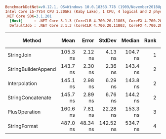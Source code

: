 ``` ini

BenchmarkDotNet=v0.12.1, OS=Windows 10.0.18363.778 (1909/November2018Update/19H2)
Intel Core i5-7Y54 CPU 1.20GHz (Kaby Lake), 1 CPU, 4 logical and 2 physical cores
.NET Core SDK=3.1.201
  [Host]     : .NET Core 3.1.3 (CoreCLR 4.700.20.11803, CoreFX 4.700.20.12001), X64 RyuJIT
  DefaultJob : .NET Core 3.1.3 (CoreCLR 4.700.20.11803, CoreFX 4.700.20.12001), X64 RyuJIT


```
|              Method |     Mean |    Error |    StdDev |   Median | Rank |  Gen 0 | Gen 1 | Gen 2 | Allocated |
|-------------------- |---------:|---------:|----------:|---------:|-----:|-------:|------:|------:|----------:|
|          StringJoin | 105.3 ns |  2.12 ns |   4.13 ns | 104.7 ns |    1 | 0.0496 |     - |     - |     104 B |
| StringBuilderAppend | 143.7 ns |  2.30 ns |   2.36 ns | 143.4 ns |    2 | 0.0687 |     - |     - |     144 B |
|       Interpolation | 145.1 ns |  2.98 ns |   6.29 ns | 143.8 ns |    2 | 0.0646 |     - |     - |     136 B |
|   StringConcatenate | 145.7 ns |  2.89 ns |   6.76 ns | 144.2 ns |    2 | 0.0648 |     - |     - |     136 B |
|       PlusOperation | 160.6 ns |  7.81 ns |  22.28 ns | 153.3 ns |    3 | 0.0646 |     - |     - |     136 B |
|        StringFormat | 487.0 ns | 48.34 ns | 142.52 ns | 534.7 ns |    4 | 0.0491 |     - |     - |     104 B |
